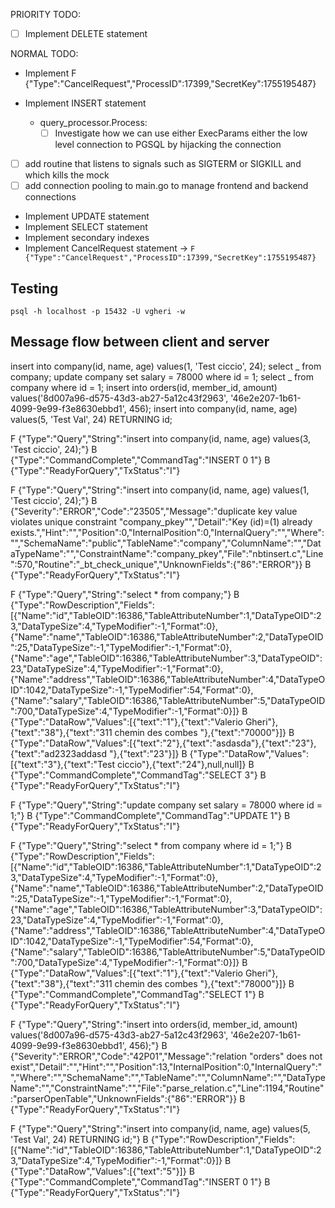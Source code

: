 PRIORITY TODO:

- [ ] Implement DELETE statement

NORMAL TODO:

- Implement F {"Type":"CancelRequest","ProcessID":17399,"SecretKey":1755195487}

- Implement INSERT statement
  - query_processor.Process:
    - [ ] Investigate how we can use either ExecParams either the low level connection to PGSQL by hijacking the connection
- [ ] add routine that listens to signals such as SIGTERM or SIGKILL and which kills the mock
- [ ] add connection pooling to main.go to manage frontend and backend connections
- Implement UPDATE statement
- Implement SELECT statement
- Implement secondary indexes
- Implement CancelRequest statement -> `F {"Type":"CancelRequest","ProcessID":17399,"SecretKey":1755195487}`

## Testing

`psql -h localhost -p 15432 -U vgheri -w`

## Message flow between client and server

insert into company(id, name, age) values(1, 'Test ciccio', 24);
select _ from company;
update company set salary = 78000 where id = 1;
select _ from company where id = 1;
insert into orders(id, member_id, amount) values('8d007a96-d575-43d3-ab27-5a12c43f2963', '46e2e207-1b61-4099-9e99-f3e8630ebbd1', 456);
insert into company(id, name, age) values(5, 'Test Val', 24) RETURNING id;

F {"Type":"Query","String":"insert into company(id, name, age) values(3, 'Test ciccio', 24);"}
B {"Type":"CommandComplete","CommandTag":"INSERT 0 1"}
B {"Type":"ReadyForQuery","TxStatus":"I"}

F {"Type":"Query","String":"insert into company(id, name, age) values(1, 'Test ciccio', 24);"}
B {"Severity":"ERROR","Code":"23505","Message":"duplicate key value violates unique constraint \"company_pkey\"","Detail":"Key (id)=(1) already exists.","Hint":"","Position":0,"InternalPosition":0,"InternalQuery":"","Where":"","SchemaName":"public","TableName":"company","ColumnName":"","DataTypeName":"","ConstraintName":"company_pkey","File":"nbtinsert.c","Line":570,"Routine":"\_bt_check_unique","UnknownFields":{"86":"ERROR"}}
B {"Type":"ReadyForQuery","TxStatus":"I"}

F {"Type":"Query","String":"select \* from company;"}
B {"Type":"RowDescription","Fields":[{"Name":"id","TableOID":16386,"TableAttributeNumber":1,"DataTypeOID":23,"DataTypeSize":4,"TypeModifier":-1,"Format":0},{"Name":"name","TableOID":16386,"TableAttributeNumber":2,"DataTypeOID":25,"DataTypeSize":-1,"TypeModifier":-1,"Format":0},{"Name":"age","TableOID":16386,"TableAttributeNumber":3,"DataTypeOID":23,"DataTypeSize":4,"TypeModifier":-1,"Format":0},{"Name":"address","TableOID":16386,"TableAttributeNumber":4,"DataTypeOID":1042,"DataTypeSize":-1,"TypeModifier":54,"Format":0},{"Name":"salary","TableOID":16386,"TableAttributeNumber":5,"DataTypeOID":700,"DataTypeSize":4,"TypeModifier":-1,"Format":0}]}
B {"Type":"DataRow","Values":[{"text":"1"},{"text":"Valerio Gheri"},{"text":"38"},{"text":"311 chemin des combes "},{"text":"70000"}]}
B {"Type":"DataRow","Values":[{"text":"2"},{"text":"asdasda"},{"text":"23"},{"text":"ad2323addasd "},{"text":"23"}]}
B {"Type":"DataRow","Values":[{"text":"3"},{"text":"Test ciccio"},{"text":"24"},null,null]}
B {"Type":"CommandComplete","CommandTag":"SELECT 3"}
B {"Type":"ReadyForQuery","TxStatus":"I"}

F {"Type":"Query","String":"update company set salary = 78000 where id = 1;"}
B {"Type":"CommandComplete","CommandTag":"UPDATE 1"}
B {"Type":"ReadyForQuery","TxStatus":"I"}

F {"Type":"Query","String":"select \* from company where id = 1;"}
B {"Type":"RowDescription","Fields":[{"Name":"id","TableOID":16386,"TableAttributeNumber":1,"DataTypeOID":23,"DataTypeSize":4,"TypeModifier":-1,"Format":0},{"Name":"name","TableOID":16386,"TableAttributeNumber":2,"DataTypeOID":25,"DataTypeSize":-1,"TypeModifier":-1,"Format":0},{"Name":"age","TableOID":16386,"TableAttributeNumber":3,"DataTypeOID":23,"DataTypeSize":4,"TypeModifier":-1,"Format":0},{"Name":"address","TableOID":16386,"TableAttributeNumber":4,"DataTypeOID":1042,"DataTypeSize":-1,"TypeModifier":54,"Format":0},{"Name":"salary","TableOID":16386,"TableAttributeNumber":5,"DataTypeOID":700,"DataTypeSize":4,"TypeModifier":-1,"Format":0}]}
B {"Type":"DataRow","Values":[{"text":"1"},{"text":"Valerio Gheri"},{"text":"38"},{"text":"311 chemin des combes "},{"text":"78000"}]}
B {"Type":"CommandComplete","CommandTag":"SELECT 1"}
B {"Type":"ReadyForQuery","TxStatus":"I"}

F {"Type":"Query","String":"insert into orders(id, member_id, amount) values('8d007a96-d575-43d3-ab27-5a12c43f2963', '46e2e207-1b61-4099-9e99-f3e8630ebbd1', 456);"}
B {"Severity":"ERROR","Code":"42P01","Message":"relation \"orders\" does not exist","Detail":"","Hint":"","Position":13,"InternalPosition":0,"InternalQuery":"","Where":"","SchemaName":"","TableName":"","ColumnName":"","DataTypeName":"","ConstraintName":"","File":"parse_relation.c","Line":1194,"Routine":"parserOpenTable","UnknownFields":{"86":"ERROR"}}
B {"Type":"ReadyForQuery","TxStatus":"I"}

F {"Type":"Query","String":"insert into company(id, name, age) values(5, 'Test Val', 24) RETURNING id;"}
B {"Type":"RowDescription","Fields":[{"Name":"id","TableOID":16386,"TableAttributeNumber":1,"DataTypeOID":23,"DataTypeSize":4,"TypeModifier":-1,"Format":0}]}
B {"Type":"DataRow","Values":[{"text":"5"}]}
B {"Type":"CommandComplete","CommandTag":"INSERT 0 1"}
B {"Type":"ReadyForQuery","TxStatus":"I"}
